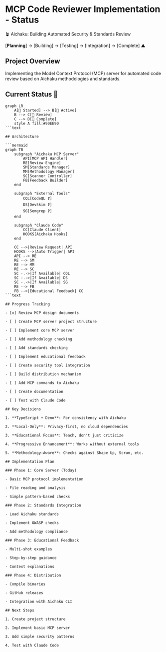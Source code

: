 # MCP Code Reviewer Implementation - Status

🪴 Aichaku: Building Automated Security & Standards Review

[**Planning**] → [Building] → [Testing] → [Integration] → [Complete] ▲

## Project Overview

Implementing the Model Context Protocol (MCP) server for automated code review
based on Aichaku methodologies and standards.

## Current Status 🌱

````mermaid
graph LR
    A[🌱 Started] --> B[🌿 Active]
    B --> C[🌳 Review]
    C --> D[🍃 Complete]
    style A fill:#90EE90
```text

## Architecture

```mermaid
graph TB
    subgraph "Aichaku MCP Server"
        API[MCP API Handler]
        RE[Review Engine]
        SM[Standards Manager]
        MM[Methodology Manager]
        SC[Scanner Controller]
        FB[Feedback Builder]
    end

    subgraph "External Tools"
        CQL[CodeQL ❓]
        DS[DevSkim ❓]
        SG[Semgrep ❓]
    end

    subgraph "Claude Code"
        CC[Claude Client]
        HOOKS[Aichaku Hooks]
    end

    CC -->|Review Request| API
    HOOKS -->|Auto Trigger| API
    API --> RE
    RE --> SM
    RE --> MM
    RE --> SC
    SC -.->|If Available| CQL
    SC -.->|If Available| DS
    SC -.->|If Available| SG
    RE --> FB
    FB -->|Educational Feedback| CC
```text

## Progress Tracking

- [x] Review MCP design documents

- [ ] Create MCP server project structure

- [ ] Implement core MCP server

- [ ] Add methodology checking

- [ ] Add standards checking

- [ ] Implement educational feedback

- [ ] Create security tool integration

- [ ] Build distribution mechanism

- [ ] Add MCP commands to Aichaku

- [ ] Create documentation

- [ ] Test with Claude Code

## Key Decisions

1. **TypeScript + Deno**: For consistency with Aichaku

2. **Local-Only**: Privacy-first, no cloud dependencies

3. **Educational Focus**: Teach, don't just criticize

4. **Progressive Enhancement**: Works without external tools

5. **Methodology-Aware**: Checks against Shape Up, Scrum, etc.

## Implementation Plan

### Phase 1: Core Server (Today)

- Basic MCP protocol implementation

- File reading and analysis

- Simple pattern-based checks

### Phase 2: Standards Integration

- Load Aichaku standards

- Implement OWASP checks

- Add methodology compliance

### Phase 3: Educational Feedback

- Multi-shot examples

- Step-by-step guidance

- Context explanations

### Phase 4: Distribution

- Compile binaries

- GitHub releases

- Integration with Aichaku CLI

## Next Steps

1. Create project structure

2. Implement basic MCP server

3. Add simple security patterns

4. Test with Claude Code
````
